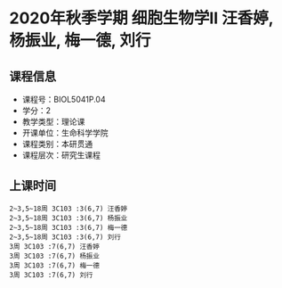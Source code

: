 # 2020年秋季学期 细胞生物学II 汪香婷, 杨振业, 梅一德, 刘行






## 课程信息

- 课程号：BIOL5041P.04
- 学分：2
- 教学类型：理论课
- 开课单位：生命科学学院
- 课程类别：本研贯通
- 课程层次：研究生课程

## 上课时间

```
2~3,5~18周 3C103 :3(6,7) 汪香婷
2~3,5~18周 3C103 :3(6,7) 杨振业
2~3,5~18周 3C103 :3(6,7) 梅一德
2~3,5~18周 3C103 :3(6,7) 刘行
3周 3C103 :7(6,7) 汪香婷
3周 3C103 :7(6,7) 杨振业
3周 3C103 :7(6,7) 梅一德
3周 3C103 :7(6,7) 刘行
```

